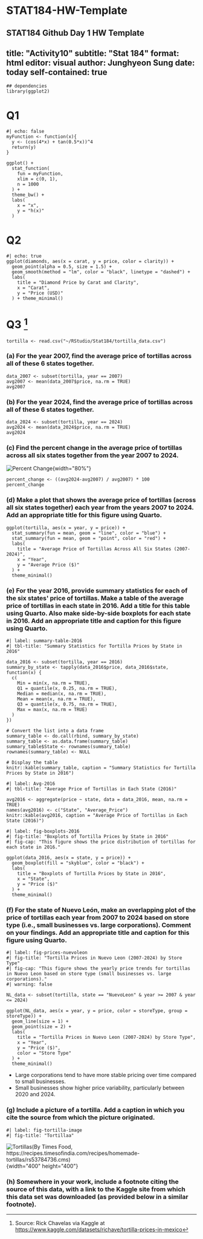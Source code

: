 # STAT184-HW-Template
 STAT184 Github Day 1 HW Template
---
title: "Activity10"
subtitle: "Stat 184"
format: html
editor: visual
author: Junghyeon Sung
date: today
self-contained: true
---

```{r}
## dependencies
library(ggplot2)
```

# Q1

```{r}
#| echo: false
myFunction <- function(x){
  y <- (cos(4*x) + tan(0.5*x))^4
  return(y)
}

ggplot() +
  stat_function(
    fun = myFunction,
    xlim = c(0, 1),
    n = 1000
  ) +
  theme_bw() +
  labs(
    x = "x",
    y = "h(x)"
  )
```

# Q2

```{r}
#| echo: true
ggplot(diamonds, aes(x = carat, y = price, color = clarity)) +
  geom_point(alpha = 0.5, size = 1.5) +
  geom_smooth(method = "lm", color = "black", linetype = "dashed") +
  labs(
    title = "Diamond Price by Carat and Clarity",
    x = "Carat",
    y = "Price (USD)"
  ) + theme_minimal()
```

# Q3 [^1]

[^1]: Source: Rick Chavelas via Kaggle at https://www.kaggle.com/datasets/richave/tortilla-prices-in-mexico

```{r}
tortilla <- read.csv("~/RStudio/Stat184/tortilla_data.csv")
```

### (a) For the year 2007, find the average price of tortillas across all of these 6 states together.

```{r}
data_2007 <- subset(tortilla, year == 2007)
avg2007 <- mean(data_2007$price, na.rm = TRUE)
avg2007
```

### (b) For the year 2024, find the average price of tortillas across all of these 6 states together.

```{r}
data_2024 <- subset(tortilla, year == 2024)
avg2024 <- mean(data_2024$price, na.rm = TRUE)
avg2024
```

### (c) Find the percent change in the average price of tortillas across all six states together from the year 2007 to 2024.

![Percent Change](percentChange.webp){width="80%"}

```{r}
percent_change <- ((avg2024-avg2007) / avg2007) * 100
percent_change
```

### (d) Make a plot that shows the average price of tortillas (across all six states together) each year from the years 2007 to 2024. Add an appropriate title for this figure using Quarto.

```{r}
ggplot(tortilla, aes(x = year, y = price)) +
  stat_summary(fun = mean, geom = "line", color = "blue") +
  stat_summary(fun = mean, geom = "point", color = "red") +
  labs(
    title = "Average Price of Tortillas Across All Six States (2007-2024)",
    x = "Year",
    y = "Average Price ($)"
  ) +
  theme_minimal()

```

### (e) For the year 2016, provide summary statistics for each of the six states' price of tortillas. Make a table of the average price of tortillas in each state in 2016. Add a title for this table using Quarto. Also make side-by-side boxplots for each state in 2016. Add an appropriate title and caption for this figure using Quarto.

```{r}
#| label: summary-table-2016
#| tbl-title: "Summary Statistics for Tortilla Prices by State in 2016"

data_2016 <- subset(tortilla, year == 2016)
summary_by_state <- tapply(data_2016$price, data_2016$state, function(x) {
  c(
    Min = min(x, na.rm = TRUE),
    Q1 = quantile(x, 0.25, na.rm = TRUE),
    Median = median(x, na.rm = TRUE),
    Mean = mean(x, na.rm = TRUE),
    Q3 = quantile(x, 0.75, na.rm = TRUE),
    Max = max(x, na.rm = TRUE)
  )
})

# Convert the list into a data frame
summary_table <- do.call(rbind, summary_by_state)
summary_table <- as.data.frame(summary_table)
summary_table$State <- rownames(summary_table)
rownames(summary_table) <- NULL

# Display the table
knitr::kable(summary_table, caption = "Summary Statistics for Tortilla Prices by State in 2016")

```
```{r}
#| label: Avg-2016
#| tbl-title: "Average Price of Tortillas in Each State (2016)"

avg2016 <- aggregate(price ~ state, data = data_2016, mean, na.rm = TRUE)
names(avg2016) <- c("State", "Average_Price")
knitr::kable(avg2016, caption = "Average Price of Tortillas in Each State (2016)")
```

```{r}
#| label: fig-boxplots-2016
#| fig-title: "Boxplots of Tortilla Prices by State in 2016"
#| fig-cap: "This figure shows the price distribution of tortillas for each state in 2016."

ggplot(data_2016, aes(x = state, y = price)) +
  geom_boxplot(fill = "skyblue", color = "black") +
  labs(
    title = "Boxplots of Tortilla Prices by State in 2016",
    x = "State",
    y = "Price ($)"
  ) +
  theme_minimal()

```

### (f) For the state of Nuevo León, make an overlapping plot of the price of tortillas each year from 2007 to 2024 based on store type (i.e., small businesses vs. large corporations). Comment on your findings. Add an appropriate title and caption for this figure using Quarto.

```{r}
#| label: fig-prices-nuevoleon
#| fig-title: "Tortilla Prices in Nuevo Leon (2007-2024) by Store Type"
#| fig-cap: "This figure shows the yearly price trends for tortillas in Nuevo Leon based on store type (small businesses vs. large corporations)."
#| warning: false

NL_data <- subset(tortilla, state == "NuevoLeon" & year >= 2007 & year <= 2024)

ggplot(NL_data, aes(x = year, y = price, color = storeType, group = storeType)) +
  geom_line(size = 1) +
  geom_point(size = 2) +
  labs(
    title = "Tortilla Prices in Nuevo Leon (2007-2024) by Store Type",
    x = "Year",
    y = "Price ($)",
    color = "Store Type"
  ) +
  theme_minimal()
```

-   Large corporations tend to have more stable pricing over time compared to small businesses.
-   Small businesses show higher price variability, particularly between 2020 and 2024.

### (g) Include a picture of a tortilla. Add a caption in which you cite the source from which the picture originated.

```{r}
#| label: fig-tortilla-image
#| fig-title: "Tortillaa"
```

![Tortillas(By Times Food, https://recipes.timesofindia.com/recipes/homemade-tortillas/rs53784736.cms)](tortillas.png){width="400" height="400"}

### (h) Somewhere in your work, include a footnote citing the source of this data, with a link to the Kaggle site from which this data set was downloaded (as provided below in a similar footnote).


